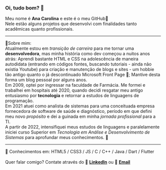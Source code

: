 ### Oi, tudo bom? 👋<br>
Meu nome é <strong>Ana Carolina</strong> e este é o meu GitHub🙋 <br>
  Nele estão alguns projetos que desenvolvi com finalidades tanto acadêmicas quanto profissionais.<br>


---
💬Sobre mim:<br>
Atualmente estou em *transição de carreira* para me tornar uma <strong>desenvolvedora</strong>, mas minha história como dev começou a nuitos anos atrás: Aprendi bastante HTML e CSS na adolescência de maneira autodidata (entrando em códigos fontes, buscando tutoriais - ainda não existia Youtube) para criação e manutenção de blogs e sites - um hobbie tão antigo quanto o já descontinuado Microsoft Front Page 👵; Mantive desta forma um blog pessoal por alguns anos. <br>
Em 2009, optei por ingressar na faculdade de Farmácia. Me formei e trabalhei em hospitais até 2020, quando decidi resgatar meu antigo entusiasmo por <strong>tecnologia</strong> e retornar a estudos de linguagens de programação.<br>
Em 2021 atuei como analista de sistemas para uma conceituada empresa fornecedora de software de saúde e diagnóstico, período em que defini meu novo <em>propósito</em> e dei a guinada em minha <em>jornada profissional</em> para a TI.<br>
A partir de 2022, intensifiquei meus estudos de linguagens e paralelamente iniciei curso Superior em <em>Tecnologia em Análise e Desenvolvimento de Sistemas</em> para aprofundar meus conhecimentos. 🚀 <br>
  
---

🔮 Conhecimentos em: HTML5 / CSS3 / JS / C / C++ / Java / Dart / Flutter <br>
<br>
Quer falar comigo? Contate através do 📣 <strong><a href="https://www.linkedin.com/in/anacarolina-fbsilveira/" target="_blank">LinkedIn</a></strong> ou 
  📧 <strong><a href="mailto:ana.fbsilveira@gmail.com" subject="ana.fbsilveira@gmail.com"> Email </a></strong> <br> 







<!--
**ana-silveira/ana-silveira** is a ✨ _special_ ✨ repository because its `README.md` (this file) appears on your GitHub profile.

Here are some ideas to get you started:

- 🔭 I’m currently working on ...
- 🌱 I’m currently learning ...
- 👯 I’m looking to collaborate on ...
- 🤔 I’m looking for help with ...
- 💬 Ask me about ...
- 📫 How to reach me: ...
- 😄 Pronouns:
- ⚡ Fun fact: ...
-->
